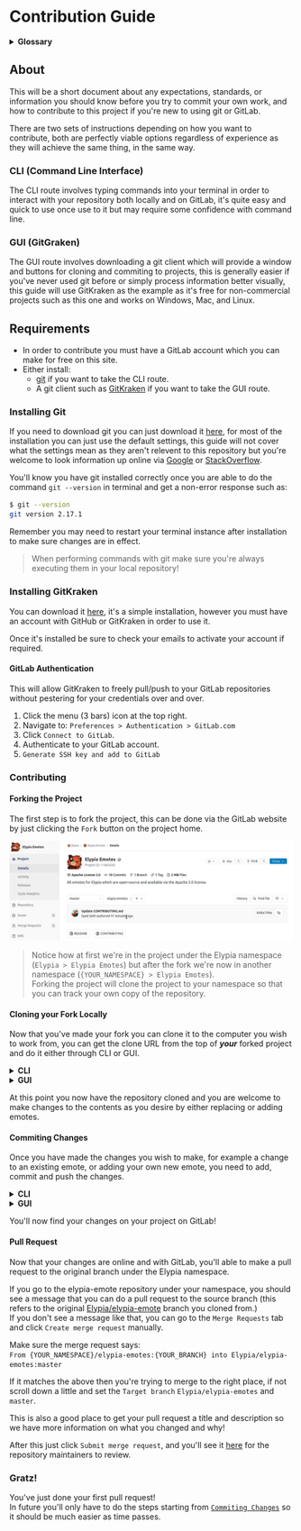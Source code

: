 # Contribution Guide
<details>
    <summary><strong>Glossary</strong></summary>

Some of the terms used in this guide may not be friendly or obvious to people haven't used git before so here is a short key.

| Word | Definition | Synonyms |
|------|------------|----------|
| git  | Git is a version control system optimised for managing changes in files. | |
| clone | Downloading a copy of a project to either your own namespace or filesystem. | |
| fork | Cloning a project to your own namespace in order to make changes. | |
| branch | A single version of the repository. | version |
| master | The main version of the project, this is usually the most stable and up-to-date branch, others are _usually_ intended for development such as fixing an issue or adding a feature. | |
| merge | Pulling changes made from one branch into another branch. | |
| pull request | Requesting changes from your fork to be merged to a branch you don't have permission to merge to directly. | merge request |
| terminal | A console where you can execute commands, this refers to whatever your computer has for example: Command Prompt (cmd), PowerShell or Terminal). | |

</details>

## About
This will be a short document about any expectations, standards, or information you should know before you try to commit your own work, and how to contribute to this project if you're new to using git or GitLab.

There are two sets of instructions depending on how you want to contribute, both are perfectly viable options regardless of experience as they will achieve the same thing, in the same way.

### CLI (Command Line Interface)
The CLI route involves typing commands into your terminal in order to interact with your repository both locally and on GitLab, it's quite easy and quick to use once use to it but may require some confidence with command line.

### GUI (GitGraken)
The GUI route involves downloading a git client which will provide a window and buttons for cloning and commiting to projects, this is generally easier if you've never used git before or simply process information better visually, this guide will use GitKraken as the example as it's free for non-commercial projects such as this one and works on Windows, Mac, and Linux.

## Requirements
* In order to contribute you must have a GitLab account which you can make for free on this site.
* Either install:  
  * [git](https://git-scm.com/) if you want to take the CLI route.
  * A git client such as [GitKraken](https://www.gitkraken.com/invite?referralCode=bEXJc8LN) if you want to take the GUI route.

### Installing Git
If you need to download git you can just download it [here](https://git-scm.com/), for most of the installation you can just use the default settings, this guide will not cover what the settings mean as they aren't relevent to this repository but you're welcome to look information up online via [Google](https://www.google.com/) or [StackOverflow](https://stackoverflow.com/).

You'll know you have git installed correctly once you are able to do the command `git --version` in terminal and get a non-error response such as:
```sh
$ git --version 
git version 2.17.1
```
Remember you may need to restart your terminal instance after installation to make sure changes are in effect.

> When performing commands with git make sure you're always executing them in your local repository!

### Installing GitKraken
You can download it [here](https://www.gitkraken.com/invite?referralCode=bEXJc8LN), it's a simple installation, however you must have an account with GitHub or GitKraken in order to use it.

Once it's installed be sure to check your emails to activate your account if required.

#### GitLab Authentication
This will allow GitKraken to freely pull/push to your GitLab repositories without pestering for your credentials over and over.

1. Click the menu (3 bars) icon at the top right.
2. Navigate to: `Preferences > Authentication > GitLab.com`
3. Click `Connect to GitLab`.
4. Authenticate to your GitLab account.
5. `Generate SSH key and add to GitLab`

### Contributing
#### Forking the Project
The first step is to fork the project, this can be done via the GitLab website by just clicking the `Fork` button on the project home.

![Forking the Project](assets/fork_project.gif)
> Notice how at first we're in the project under the Elypia namespace (`Elypia > Elypia Emotes`) but after the fork we're now in another namespace (`{YOUR_NAMESPACE} > Elypia Emotes`).  
Forking the project will clone the project to your namespace so that you can track your own copy of the repository.

#### Cloning your Fork Locally
Now that you've made your fork you can clone it to the computer you wish to work from, you can get the clone URL from the top of **_your_** forked project and do it either through CLI or GUI.  


<details>
    <summary><strong>CLI</strong></summary>

![Cloning the Project](assets/clone_project.gif)

It's simpler to use HTTPS but if you know what you're doing feel free to use SSH.  

```sh
git clone https://gitlab.com/{YOUR_NAME_SPACE}/elypia-emotes.git
```
With CLI this is all you have to do and you'll find a new directory in the location you did this command called `elypia-emotes` which contains the repository files.
</details>

<details>
    <summary><strong>GUI</strong></summary>

1. Navigate to: `Clone a repo > GitLab.com`
2. Specify any location to clone your repository.
3. Select the emote repository under your account.

![Cloning the Project](assets/clone_project_gui.gif)
</details>

At this point you now have the repository cloned and you are welcome to make changes to the contents as you desire by either replacing or adding emotes.

#### Commiting Changes
Once you have made the changes you wish to make, for example a change to an existing emote, or adding your own new emote, you need to add, commit and push the changes.

<details>
    <summary><strong>CLI</strong></summary>

```sh
git add .
```
> Tell git you want to add all changed files to be staged for commit.  

```sh
git commit -m "{COMMIT_MESSAGE}"
```
> Commit the changes to your local repository on your computer with the message you set, replace `{COMMIT_MESSAGE}` with a message that represents the changes in this commit.

```sh
git push origin/master
```
> Push the changes to your repository on GitLab so they are available in your fork of the elypia-emote repository.
</details>

<details>
    <summary><strong>GUI</strong></summary>

1. `Stage all changes`
2. Give the commit a title.
3. `Commit changes to X file(s)`
4. `Push`

![Pushing the Project](assets/push_project.gif)
</details>

You'll now find your changes on your project on GitLab!

#### Pull Request
Now that your changes are online and with GitLab, you'll able to make a pull request to the original branch under the Elypia namespace.

If you go to the elypia-emote repository under your namespace, you should see a message that you can do a pull request to the source branch (this refers to the original [Elypia/elypia-emote](https://gitlab.com/Elypia/elypia-emotes/) branch you cloned from.)  
If you don't see a message like that, you can go to the `Merge Requests` tab and click `Create merge request` manually.

Make sure the merge request says:  
`From {YOUR_NAMESPACE}/elypia-emotes:{YOUR_BRANCH} into Elypia/elypia-emotes:master`

If it matches the above then you're trying to merge to the right place, if not scroll down a little and set the `Target branch` `Elypia/elypia-emotes` and `master`.

This is also a good place to get your pull request a title and description so we have more information on what you changed and why!

After this just click `Submit merge request`, and you'll see it [here](https://gitlab.com/Elypia/elypia-emotes/) for the repository maintainers to review.
</details>

### Gratz!
You've just done your first pull request!  
In future you'll only have to do the steps starting from [`Commiting Changes`](#commiting-changes) so it should be much easier as time passes.